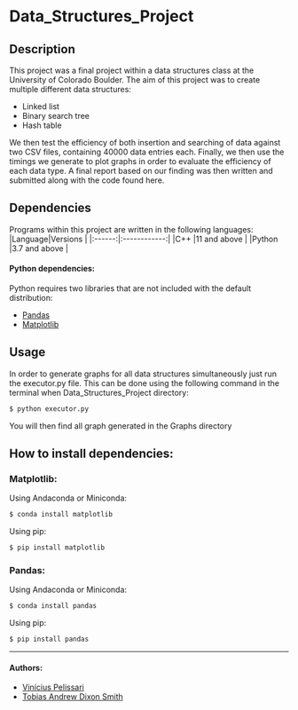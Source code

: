 # Data_Structures_Project

## Description
This project was a final project within a data structures class at the University of Colorado Boulder.
The aim of this project was to create multiple different data structures:
* Linked list
* Binary search tree
* Hash table

We then test the efficiency of both insertion and searching of data against two CSV files, containing 40000 data entries each. Finally, we then use the timings we generate to plot graphs in order to evaluate the efficiency of each data type. A final report based on our finding was then written and submitted along with the code found here.

## Dependencies
Programs within this project are written in the following languages:
|Language|Versions      |
|:------:|:------------:|
|C++     |11 and above  |
|Python  |3.7 and above |

#### Python dependencies:
Python requires two libraries that are not included with the default distribution:
* [Pandas](https://pandas.pydata.org/pandas-docs/stable/index.html "Pandas' Webpage")
* [Matplotlib](https://matplotlib.org "Matplotlib's Webpage")

## Usage
In order to generate graphs for all data structures simultaneously just run the executor.py file.
This can be done using the following command in the terminal when Data_Structures_Project directory:
```bash
$ python executor.py
```
You will then find all graph generated in the Graphs directory

## How to install dependencies:
### Matplotlib:
Using Andaconda or Miniconda:
```bash
$ conda install matplotlib
```
Using pip:
```bash
$ pip install matplotlib
```

### Pandas:
Using Andaconda or Miniconda:
```bash
$ conda install pandas
```
Using pip:
```bash
$ pip install pandas
```

---

#### Authors:
* [Vinícius Pelissari](https://github.com/Vinipeli "Vinícius' GitHub Profile")
* [Tobias Andrew Dixon Smith](https://github.com/TobyDS "Tobias' Github Profile")
